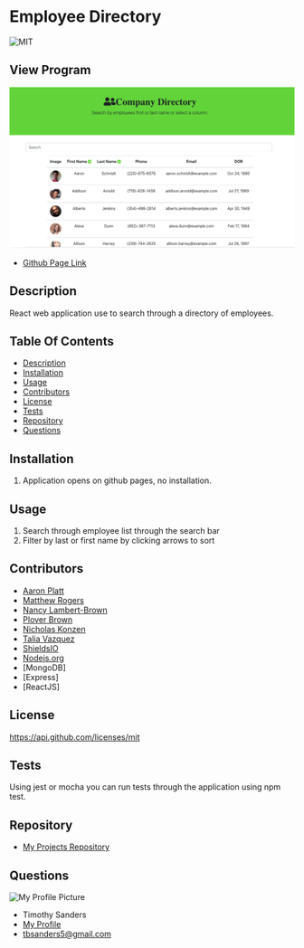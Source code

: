 # Employee Directory #
  ![MIT](https://img.shields.io/badge/License-MIT-blue.svg)

  
  ## View Program ##
  
  ![Screenshot of the application being run](./images/screenshot.png)

  * [Github Page Link](https://tbsanders5.github.io/employeedirectory/)

  ## Description ##

  React web application use to search through a directory of employees.

  ## Table Of Contents ##

  - [Description](#Description)
  - [Installation](#Installation)
  - [Usage](#Usage)
  - [Contributors](#Contributors)
  - [License](#License)
  - [Tests](#Tests)
  - [Repository](#Repository)
  - [Questions](#Questions)

  ## Installation ##

  1. Application opens on github pages, no installation.
 
  ## Usage ##

  1. Search through employee list through the search bar
  1. Filter by last or first name by clicking arrows to sort

  ## Contributors ##
  * [Aaron Platt](https://github.com/aaronkplatt)
  * [Matthew Rogers](https://github.com/Rogers-Development-Services)
  * [Nancy Lambert-Brown](https://github.com/n-lambert)
  * [Plover Brown](https://github.com/rebgrasshopper)
  * [Nicholas Konzen](https://github.com/NTKonzen)
  * [Talia Vazquez](https://github.com/taliavazquez)
  * [ShieldsIO](https://shields.io/category/license) 
  * [Nodejs.org](https://nodejs.org/en/)
  * [MongoDB]
  * [Express]
  * [ReactJS]
  ## License ##

  https://api.github.com/licenses/mit

  ## Tests ##

  Using jest or mocha you can run tests through the application using npm test.

  ## Repository ##

  - [My Projects Repository](https://github.com/tbsanders5/employeedirectory)

  ## Questions ##

  ![My Profile Picture](https://avatars0.githubusercontent.com/u/67024245?v=4)
  - Timothy Sanders
  - [My Profile](https://github.com/tbsanders5)
  - tbsanders5@gmail.com